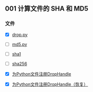 ## 001 计算文件的 SHA 和 MD5


### 文件

- [x] [drop.py](drop.py)
- [ ] [md5.py](md5.py)
- [ ] [sha1](sha1.py)
- [ ] [sha256](sha256.py)
- [x] <a href="drop_handle_for_python_file.reg" class="absent">为Python文件注册DropHandle</a>
- [x] <a href="drop_handle_not_for_python_file.reg" class="absent">为Python文件注册DropHandle（恢复）</a>





